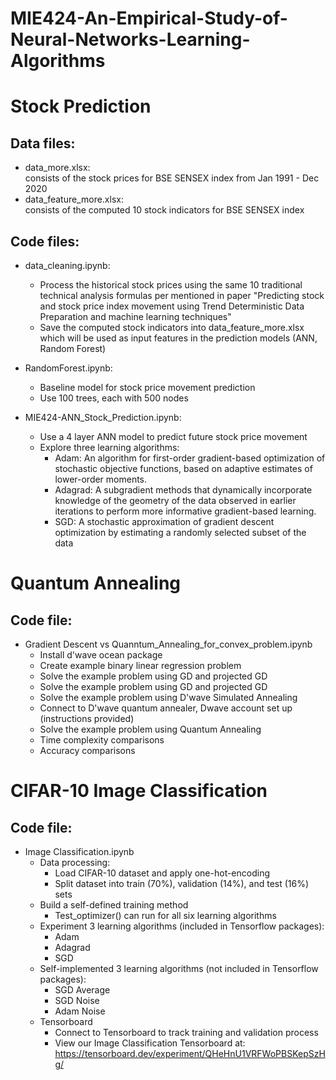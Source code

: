 # MIE424-An-Empirical-Study-of-Neural-Networks-Learning-Algorithms


# Stock Prediction 
## Data files:
- data_more.xlsx:     
consists of the stock prices for BSE SENSEX index from Jan 1991 - Dec 2020    
- data_feature_more.xlsx:    
consists of the computed 10 stock indicators for BSE SENSEX index


## Code files:
- data_cleaning.ipynb:    
   - Process the historical stock prices using the same 10 traditional technical analysis formulas per mentioned in paper "Predicting stock and stock price index movement using Trend Deterministic Data Preparation and machine learning techniques"
   - Save the computed stock indicators into data_feature_more.xlsx which will be used as input features in the prediction models (ANN, Random Forest)

- RandomForest.ipynb:
  - Baseline model for stock price movement prediction
  - Use 100 trees, each with 500 nodes

- MIE424-ANN_Stock_Prediction.ipynb:
  - Use a 4 layer ANN model to predict future stock price movement
  - Explore three learning algorithms:
    - Adam: An algorithm for first-order gradient-based optimization of stochastic objective functions, based on adaptive estimates of lower-order moments.
    - Adagrad: A subgradient methods that dynamically incorporate knowledge of the geometry of the data observed in earlier iterations to perform more informative gradient-based learning.
    - SGD: A stochastic approximation of gradient descent optimization by estimating a randomly selected subset of the data


# Quantum Annealing
## Code file:
- Gradient Descent vs Quanntum_Annealing_for_convex_problem.ipynb
   - Install d'wave ocean package   
   - Create example binary linear regression problem
   - Solve the example problem using GD and projected GD
   - Solve the example problem using GD and projected GD
   - Solve the example problem using D'wave Simulated Annealing   
   - Connect to D'wave quantum annealer, Dwave account set up (instructions provided) 
   - Solve the example problem using Quantum Annealing
   - Time complexity comparisons
   - Accuracy comparisons

# CIFAR-10 Image Classification
## Code file:
- Image Classification.ipynb 
   - Data processing:
      - Load CIFAR-10 dataset and apply one-hot-encoding 
      - Split dataset into train (70%), validation (14%), and test (16%) sets
   - Build a self-defined training method 
      - Test_optimizer() can run for all six learning algorithms 
   - Experiment 3 learning algorithms (included in Tensorflow packages): 
      - Adam
      - Adagrad
      - SGD 
   - Self-implemented 3 learning algorithms (not included in Tensorflow packages): 
     - SGD Average
     - SGD Noise
     - Adam Noise
   - Tensorboard
      - Connect to Tensorboard to track training and validation process 
      - View our Image Classification Tensorboard at:  https://tensorboard.dev/experiment/QHeHnU1VRFWoPBSKepSzHg/

